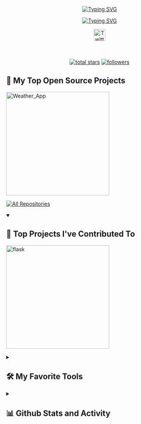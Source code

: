 <p align="center">
  <a href="https://github.com/0plaze0" align="center">
   <a href="https://git.io/typing-svg"><img src="https://readme-typing-svg.demolab.com?font=Fira+Code&pause=1000&color=D45270&repeat=false&width=435&lines=0plaze0" alt="Typing SVG" align="center"/></a></a>
</p>

<p align="center">
  <a href="https://github.com/DenverCoder1/readme-typing-svg">
    <a href="https://git.io/typing-svg"><img src="https://readme-typing-svg.demolab.com?font=Fira+Code&pause=1000&color=BD4964&width=435&lines=I'm+a+Full-Stack+web+developer;I'm+a+open-source-Enthusiast" alt="Typing SVG" /></a></a></a>
</p>

<!-- Social icons section -->
<p align="center">
  &#8287;&#8287;&#8287;&#8287;&#8287;
  <a href="https://twitter.com/_plaze_"><img width="32px" alt="Twitter" title="Twitter" src="https://i.imgur.com/OXZM1L6.png"/></a>
  &#8287;&#8287;&#8287;&#8287;&#8287;
<!--   <a href="https://discord.gg/fPrdqh3Zfu" alt="Discord" title="Dev Pro Tips Discord Server"><img width="32px" src="https://i.imgur.com/OViZO8J.png"/></a>
  &#8287;&#8287;&#8287;&#8287;&#8287; -->
</p>

<br/>


<p align="center">
  <a href="https://www.youtube.com/c/DevProTips?sub_confirmation=1">
  <a href="https://github.com/0plaze0?tab=repositories&sort=stargazers">
    <img alt="total stars" title="Total stars on GitHub" src="https://custom-icon-badges.demolab.com/github/stars/0plaze0?color=55960c&style=for-the-badge&labelColor=488207&logo=star"/></a>
  <a href="https://github.com/0plaze0?tab=followers">
    <img alt="followers" title="Follow me on Github" src="https://custom-icon-badges.demolab.com/github/followers/0plaze0?color=236ad3&labelColor=1155ba&style=for-the-badge&logo=person-add&label=Follow&logoColor=white"/></a>


<br/>






  <summary><h2>📘 My Top Open Source Projects</h2></summary>

  <p align="left">
    <a href="https://github.com/0plaze0/Weather_App"><img width="278" src="https://github-readme-stats-no-more-gem.vercel.app/api/pin/?username=0plaze0&repo=Weather_App&theme=react&bg_color=1F222E&title_color=F85D7F&hide_border=true&icon_color=F8D866&show_icons=false" alt="Weather_App"></a>
    
  </p>

  <a href="https://github.com/0plaze0?tab=repositories&sort=stargazers"><img alt="All Repositories" title="All Repositories" src="https://custom-icon-badges.demolab.com/badge/-Click%20Here%20For%20All%20My%20Repos-1F222E?style=for-the-badge&logoColor=white&logo=repo"/></a>
</details>

<details open> 
  <summary><h2>📕 Top Projects I've Contributed To</h2></summary>

  <p align="left">
    <a href="https://github.com/0plaze0/Front-End-Projects"><img width="278" src="https://github-readme-stats-no-more-gem.vercel.app/api/pin/?username=TusharKesarwani&repo=Front-End-Projects&theme=react&bg_color=1F222E&title_color=F85D7F&hide_border=true&icon_color=F8D866&show_icons=false&show_description=false" alt="flask"></a>
    


</details>





<details> 
  <summary><h2>🛠️ My Favorite Tools</h2></summary>
  <!-- Some badges are from https://github.com/Ileriayo/markdown-badges -->

  <h3>👨‍💻 Programming and Markup Languages</h3>

  <p>
      <a href="https://github.com/search?q=user%3A0plaze0+language%3Ac"><img alt="C" src="https://custom-icon-badges.demolab.com/badge/C-03599C.svg?logo=c-in-hexagon&logoColor=white"></a>
      <a href="https://github.com/search?q=user%3A0plaze0+language%3Acpp"><img alt="C++" src="https://custom-icon-badges.demolab.com/badge/C++-9C033A.svg?logo=cpp2&logoColor=white"></a>
      <a href="https://github.com/search?q=user%3A0plaze0+language%3Acss"><img alt="CSS" src="https://img.shields.io/badge/CSS-1572B6.svg?logo=css3&logoColor=white"></a>
      <a href="https://github.com/search?q=user%3A0plaze0+language%3Ahtml"><img alt="HTML" src="https://img.shields.io/badge/HTML-E34F26.svg?logo=html5&logoColor=white"></a>
      <a href="https://github.com/search?q=user%3A0plaze0+language%3Ajavascript"><img alt="JavaScript" src="https://img.shields.io/badge/JavaScript-F7DF1E.svg?logo=javascript&logoColor=black"></a>
      <a href="https://github.com/search?q=user%3A0plaze0+language%3Amarkdown"><img alt="Markdown" src="https://img.shields.io/badge/Markdown-000000.svg?logo=markdown&logoColor=white"></a>
      <a href="https://github.com/search?q=user%3A0plaze0+language%3Ajavascript"><img alt="Node.js" src="https://img.shields.io/badge/Node.js-43853D.svg?logo=node.js&logoColor=white"></a>
  </p>

  <h3>🧰 Frameworks and Libraries</h3>

  <p>
      <a href="#"><img alt="Express.js" src="https://img.shields.io/badge/Express.js-404d59.svg?logo=express&logoColor=white"></a>
      <a href="#"><img alt="React" src="https://img.shields.io/badge/React-20232a.svg?logo=react&logoColor=%2361DAFB"></a>
  </p>

  <h3>🗄️ Databases and Cloud Hosting</h3>

  <p>
      <a href="#"><img alt="GitHub Pages" src="https://img.shields.io/badge/GitHub%20Pages-327FC7.svg?logo=github&logoColor=white"></a>
      <a href="#"><img alt="MongoDB" src ="https://img.shields.io/badge/MongoDB-4ea94b.svg?logo=mongodb&logoColor=white"></a>
      <a href="#"><img alt="Vercel" src="https://img.shields.io/badge/Vercel-000000.svg?logo=vercel&logoColor=white"></a>
  </p>

  <h3>💻 Software and Tools</h3>

  <p>
      <a href="#"><img alt="Discord" src="https://img.shields.io/badge/-Discord-5865F2.svg?logo=discord&logoColor=white"></a>
      <a href="#"><img alt="Git" src="https://img.shields.io/badge/Git-F05033.svg?logo=git&logoColor=white"></a>
      <a href="#"><img alt="GitHub Desktop" src="https://img.shields.io/badge/GitHub%20Desktop-8034A9.svg?logo=github&logoColor=white"></a>
      <a href="#"><img alt="Stack Overflow" src="https://img.shields.io/badge/-Stack%20Overflow-FE7A16?logo=stack-overflow&logoColor=white"></a>
      <a href="#"><img alt="Visual Studio Code" src="https://img.shields.io/badge/Visual%20Studio%20Code-0078d7.svg?logo=visual-studio-code&logoColor=white"></a>
  </p>
</details>

<details> 
  <summary><h2>📊 Github Stats and Activity</h2></summary>

  <h3 align="center"> Streak Stats</h3>

  <p align="center">
    <a href="https://github.com/DenverCoder1/github-readme-streak-stats" >
      <img title="🔥 Get streak stats for your profile at git.io/streak-stats" alt="DenverCoder1's streak" src="https://streak-stats.demolab.com/?user=0plaze0&theme=monokai-metallian&hide_border=true"/>
    </a>

  <h3 align="center"> GitHub Profile Stats</h3>


  <a href="https://github.com/anuraghazra/github-readme-stats" ><img alt="0plaze0's Github Stats" src="https://github-readme-stats-no-more-gem.vercel.app/api/?username=0plaze0&show_icons=true&include_all_commits=true&count_private=true&theme=react&hide_border=true&bg_color=0C0B1B&title_color=F85D7F&icon_color=F8D866" height="192px" align="center"/></a>
  <a href="https://github.com/anuraghazra/github-readme-stats"><img alt="0plaze0's Top Languages" src="https://github-readme-stats-no-more-gem.vercel.app/api/top-langs/?username=0plaze0&langs_count=8&layout=compact&theme=react&hide_border=true&bg_color=0C0B1B&title_color=F85D7F&icon_color=F8D866&hide=Jupyter%20Notebook,Roff" height="192px" align="center"/></a>
  <br/>

  <b>Note:</b> Top languages is only a metric of the languages my public code consists of and doesn't reflect experience or skill level.
  

<img alt="0plaze0's Activity Graph" src="https://github-readme-activity-graph.vercel.app/graph/?username=0plaze0&bg_color=0C0B1B&color=F8D866&line=F85D7F&point=FFFFFF&hide_border=true" /></a>


</details>

